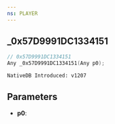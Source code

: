 ```yaml
---
ns: PLAYER
---
```

## _0x57D9991DC1334151

```c
// 0x57D9991DC1334151
Any _0x57D9991DC1334151(Any p0);
```

```
NativeDB Introduced: v1207
```

## Parameters
* **p0**:
